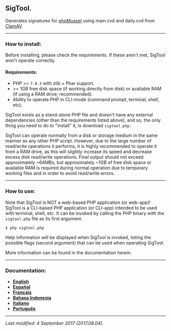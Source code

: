 ## SigTool.
Generates signatures for [phpMussel](https://github.com/phpMussel/phpMussel) using main.cvd and daily.cvd from [ClamAV](http://www.clamav.net/).

---


### How to install:

Before installing, please check the requirements. If these aren't met, SigTool won't operate correctly.

#### Requirements:
- PHP &gt;= `7.0.3` with zlib + Phar support.
- &gt;= 1GB free disk space (if working directly from disk) or available RAM (if using a RAM drive; recommended).
- Ability to operate PHP in CLI-mode (command prompt, terminal, shell, etc).

SigTool exists as a stand-alone PHP file and doesn't have any external dependencies (other than the requirements listed above), and so, the only thing you need to do to "install" it, is download `sigtool.php`.

SigTool can operate normally from a disk or storage medium in the same manner as any other PHP script. However, due to the large number of read/write operations it performs, it is highly recommended to operate it from a RAM drive, as this will slightly increase its speed and decrease excess disk read/write operations. Final output should not exceed approximately ~64MBs, but approximately ~1GB of free disk space or available RAM is required during normal operation due to temporary working files and in order to avoid read/write errors.

---


### How to use:

Note that SigTool is NOT a web-based PHP application (or web-app)! SigTool is a CLI-based PHP application (or CLI-app) intended to be used with terminal, shell, etc. It can be invoked by calling the PHP binary with the `sigtool.php` file as its first argument:

`$ php sigtool.php`

Help information will be displayed when SigTool is invoked, listing the possible flags (second argument) that can be used when operating SigTool.

More information can be found in the documentation herein.

---


### Documentation:
- **[English](https://github.com/phpMussel/SigTool/blob/master/_docs/readme.en.md)**
- **[Español](https://github.com/phpMussel/SigTool/blob/master/_docs/readme.es.md)**
- **[Français](https://github.com/phpMussel/SigTool/blob/master/_docs/readme.fr.md)**
- **[Bahasa Indonesia](https://github.com/phpMussel/SigTool/blob/master/_docs/readme.id.md)**
- **[Italiano](https://github.com/phpMussel/SigTool/blob/master/_docs/readme.it.md)**
- **[Português](https://github.com/phpMussel/SigTool/blob/master/_docs/readme.pt.md)**

---


*Last modified: 4 September 2017 (2017.09.04).*

